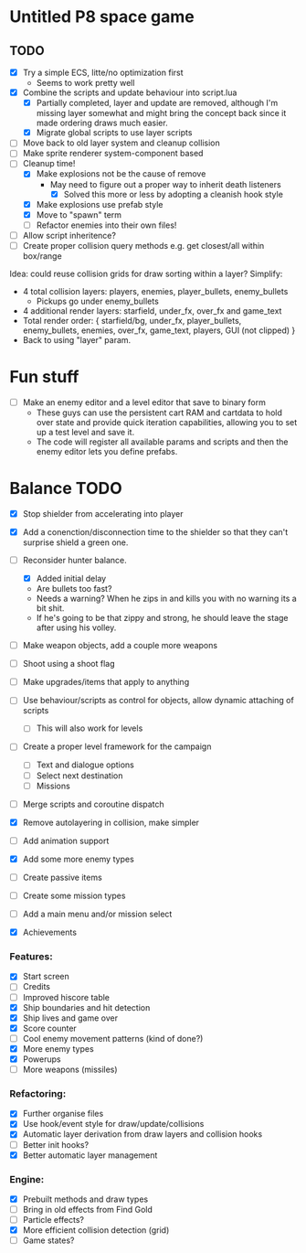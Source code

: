 # Untitled P8 space game

## TODO
- [x] Try a simple ECS, litte/no optimization first
  - Seems to work pretty well
- [x] Combine the scripts and update behaviour into script.lua
  - [x] Partially completed, layer and update are removed, although I'm missing layer somewhat and might bring the concept back since it made ordering draws much easier.
  - [x] Migrate global scripts to use layer scripts
- [ ] Move back to old layer system and cleanup collision
- [ ] Make sprite renderer system-component based
- [ ] Cleanup time!
  - [x] Make explosions not be the cause of remove
    - May need to figure out a proper way to inherit death listeners
      - [x] Solved this more or less by adopting a cleanish hook style
  - [x] Make explosions use prefab style
  - [x] Move to "spawn" term
  - [ ] Refactor enemies into their own files!
- [ ] Allow script inheritence?
- [ ] Create proper collision query methods e.g. get closest/all within box/range

Idea: could reuse collision grids for draw sorting within a layer?
Simplify:
- 4 total collision layers: players, enemies, player_bullets, enemy_bullets
  - Pickups go under enemy_bullets
- 4 additional render layers: starfield, under_fx, over_fx and game_text
- Total render order:
    {
        starfield/bg,
        under_fx,
        player_bullets,
        enemy_bullets,
        enemies,
        over_fx,
        game_text,
        players,
        GUI (not clipped)
    }
- Back to using "layer" param.

# Fun stuff
- [ ] Make an enemy editor and a level editor that save to binary form
  - These guys can use the persistent cart RAM and cartdata to hold over state and provide quick iteration capabilities, allowing you to set up a test level and save it.
  - The code will register all available params and scripts and then the enemy editor lets you define prefabs.

# Balance TODO
- [x] Stop shielder from accelerating into player
- [x] Add a conenction/disconnection time to the shielder so that they can't surprise shield a green one.
- [ ] Reconsider hunter balance.
  - [x] Added initial delay
  - Are bullets too fast?
  - Needs a warning? When he zips in and kills you with no warning its a bit shit.
  - If he's going to be that zippy and strong, he should leave the stage after using his volley.

- [ ] Make weapon objects, add a couple more weapons
- [ ] Shoot using a shoot flag
- [ ] Make upgrades/items that apply to anything
- [ ] Use behaviour/scripts as control for objects, allow dynamic attaching of scripts
  - [ ] This will also work for levels
- [ ] Create a proper level framework for the campaign
  - [ ] Text and dialogue options
  - [ ] Select next destination
  - [ ] Missions
- [ ] Merge scripts and coroutine dispatch
- [x] Remove autolayering in collision, make simpler
- [ ] Add animation support
- [x] Add some more enemy types
- [ ] Create passive items
- [ ] Create some mission types
- [ ] Add a main menu and/or mission select
- [x] Achievements

### Features:
- [x] Start screen
- [ ] Credits
- [ ] Improved hiscore table
- [x] Ship boundaries and hit detection
- [x] Ship lives and game over
- [x] Score counter
- [ ] Cool enemy movement patterns (kind of done?)
- [x] More enemy types
- [x] Powerups
- [ ] More weapons (missiles)

### Refactoring:
- [x] Further organise files
- [x] Use hook/event style for draw/update/collisions
- [x] Automatic layer derivation from draw layers and collision hooks
- [ ] Better init hooks?
- [x] Better automatic layer management

### Engine:
- [x] Prebuilt methods and draw types
- [ ] Bring in old effects from Find Gold
- [ ] Particle effects?
- [x] More efficient collision detection (grid)
- [ ] Game states?